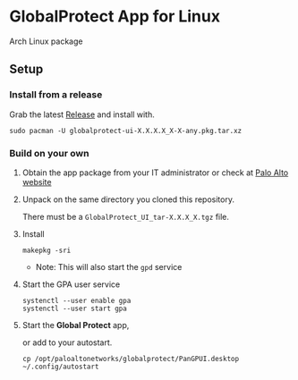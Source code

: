 # GlobalProtect App for Linux

Arch Linux package

## Setup

### Install from a release

Grab the latest [Release](https://github.secureserver.net/v-pgoncalves/archlinux-globalconnect-ui/releases)
and install with.

```
sudo pacman -U globalprotect-ui-X.X.X.X_X-X-any.pkg.tar.xz
```

### Build on your own

1. Obtain the app package from your IT administrator or
  check at [Palo Alto website](https://docs.paloaltonetworks.com/globalprotect/4-1/globalprotect-app-user-guide/globalprotect-app-for-linux.html)

2. Unpack on the same directory you cloned this repository.

    There must be a `GlobalProtect_UI_tar-X.X.X_X.tgz` file.

3. Install

    ```
    makepkg -sri
    ```

    - Note: This will also start the `gpd` service

4. Start the GPA user service

    ```
    systenctl --user enable gpa
    systenctl --user start gpa
    ```

5. Start the **Global Protect** app,

    or add to your autostart.

    ```
    cp /opt/paloaltonetworks/globalprotect/PanGPUI.desktop ~/.config/autostart
    ```
